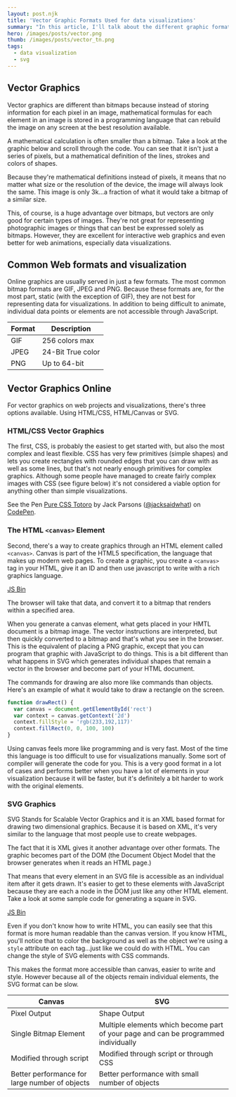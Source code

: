 ```yaml
---
layout: post.njk
title: 'Vector Graphic Formats Used for data visualizations'
summary: "In this article, I'll talk about the different graphic formats used for visualizing data and examine some of the differences. Since most visualizations are handled in just a few different vector graphic formats, we'll see why using vectors has advantages over bitmaps because it allows us to illustrate as well as create interactions with very little overhead."
hero: /images/posts/vector.png
thumb: /images/posts/vector_tn.png
tags:
  - data visualization
  - svg
---
```


## Vector Graphics

Vector graphics are different than bitmaps because instead of storing information for each pixel in an image, mathematical formulas for each element in an image is stored in a programming language that can rebuild the image on any screen at the best resolution available.

A mathematical calculation is often smaller than a bitmap. Take a look at the graphic below and scroll through the code. You can see that it isn't just a series of pixels, but a mathematical definition of the lines, strokes and colors of shapes.

<a class="jsbin-embed" href="http://jsbin.com/hotaqe/2/embed?html,output"></a><script src="http://static.jsbin.com/js/embed.js"></script>

Because they're mathematical definitions instead of pixels, it means that no matter what size or the resolution of the device, the image will always look the same. This image is only 3k...a fraction of what it would take a bitmap of a similar size.

This, of course, is a huge advantage over bitmaps, but vectors are only good for certain types of images. They're not great for representing photographic images or things that can best be expressed solely as bitmaps. However, they are excellent for interactive web graphics and even better for web animations, especially data visualizations.

## Common Web formats and visualization

Online graphics are usually served in just a few formats. The most common bitmap formats are GIF, JPEG and PNG. Because these formats are, for the most part, static (with the exception of GIF), they are not best for representing data for visualizations. In addition to being difficult to animate, individual data points or elements are not accessible through JavaScript.

| Format | Description       |
| ------ | ----------------- |
| GIF    | 256 colors max    | Low quality, but only Bitmap format that supports very basic animation |
| JPEG   | 24-Bit True color | High quality especially on photos, but no animation |
| PNG    | Up to 64-bit      | Smooth transparency, great compression, no animation |

## Vector Graphics Online

For vector graphics on web projects and visualizations, there's three options available. Using HTML/CSS, HTML/Canvas or SVG.

### HTML/CSS Vector Graphics

The first, CSS, is probably the easiest to get started with, but also the most complex and least flexible. CSS has very few primitives (simple shapes) and lets you create rectangles with rounded edges that you can draw with as well as some lines, but that's not nearly enough primitives for complex graphics. Although some people have managed to create fairly complex images with CSS (see figure below) it's not considered a viable option for anything other than simple visualizations.

<p data-height="268" data-theme-id="0" data-slug-hash="faJpv" data-default-tab="result" data-user="jacksaidwhat" class='codepen'>See the Pen <a href='http://codepen.io/jacksaidwhat/pen/faJpv/'>Pure CSS Totoro</a> by Jack Parsons (<a href='http://codepen.io/jacksaidwhat'>@jacksaidwhat</a>) on <a href='http://codepen.io'>CodePen</a>.</p>
<script async src="//assets.codepen.io/assets/embed/ei.js"></script>

### The HTML `<canvas>` Element

Second, there's a way to create graphics through an HTML element called `<canvas>`. Canvas is part of the HTML5 specification, the language that makes up modern web pages. To create a graphic, you create a `<canvas>` tag in your HTML, give it an ID and then use javascript to write with a rich graphics language.

<a class="jsbin-embed" href="http://jsbin.com/zoxoke/2/embed?js,output">JS Bin</a><script src="http://static.jsbin.com/js/embed.js"></script>

The browser will take that data, and convert it to a bitmap that renders within a specified area.

When you generate a canvas element, what gets placed in your HMTL document is a bitmap image. The vector instructions are interpreted, but then quickly converted to a bitmap and that's what you see in the browser. This is the equivalent of placing a PNG graphic, except that you can program that graphic with JavaScript to do things. This is a bit different than what happens in SVG which generates individual shapes that remain a vector in the browser and become part of your HTML document.

The commands for drawing are also more like commands than objects. Here's an example of what it would take to draw a rectangle on the screen.

```javascript
function drawRect() {
  var canvas = document.getElementById('rect')
  var context = canvas.getContext('2d')
  context.fillStyle = 'rgb(233,192,117)'
  context.fillRect(0, 0, 100, 100)
}
```

Using canvas feels more like programming and is very fast. Most of the time this language is too difficult to use for visualizations manually. Some sort of compiler will generate the code for you. This is a very good format in a lot of cases and performs better when you have a lot of elements in your visualization because it will be faster, but it's definitely a bit harder to work with the original elements.

### SVG Graphics

SVG Stands for Scalable Vector Graphics and it is an XML based format for drawing two dimensional graphics. Because it is based on XML, it's very similar to the language that most people use to create webpages.

The fact that it is XML gives it another advantage over other formats. The graphic becomes part of the DOM (the Document Object Model that the browser generates when it reads an HTML page.)

That means that every element in an SVG file is accessible as an individual item after it gets drawn. It's easier to get to these elements with JavaScript because they are each a node in the DOM just like any other HTML element. Take a look at some sample code for generating a square in SVG.

<a class="jsbin-embed" href="http://jsbin.com/nopeki/2/embed?html,output">JS Bin</a><script src="http://static.jsbin.com/js/embed.js"></script>

Even if you don't know how to write HTML, you can easily see that this format is more human readable than the canvas version. If you know HTML, you'll notice that to color the background as well as the object we're using a `style` attribute on each tag...just like we could do with HTML. You can change the style of SVG elements with CSS commands.

This makes the format more accessible than canvas, easier to write and style. However because all of the objects remain individual elements, the SVG format can be slow.

| Canvas                                         | SVG                                                                                 |
| ---------------------------------------------- | ----------------------------------------------------------------------------------- |
| Pixel Output                                   | Shape Output                                                                        |
| Single Bitmap Element                          | Multiple elements which become part of your page and can be programmed individually |
| Modified through script                        | Modified through script or through CSS                                              |
| Better performance for large number of objects | Better performance with small number of objects                                     |
